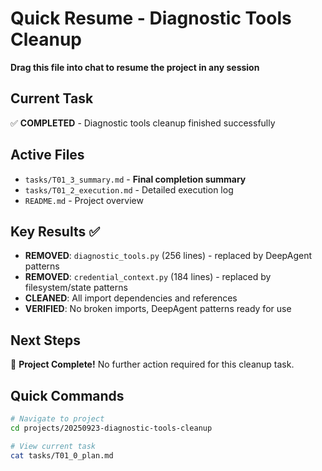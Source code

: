 # Quick Resume - Diagnostic Tools Cleanup

**Drag this file into chat to resume the project in any session**

## Current Task
✅ **COMPLETED** - Diagnostic tools cleanup finished successfully

## Active Files
- `tasks/T01_3_summary.md` - **Final completion summary**
- `tasks/T01_2_execution.md` - Detailed execution log
- `README.md` - Project overview

## Key Results ✅
- **REMOVED**: `diagnostic_tools.py` (256 lines) - replaced by DeepAgent patterns
- **REMOVED**: `credential_context.py` (184 lines) - replaced by filesystem/state patterns  
- **CLEANED**: All import dependencies and references
- **VERIFIED**: No broken imports, DeepAgent patterns ready for use

## Next Steps
🎉 **Project Complete!** No further action required for this cleanup task.

## Quick Commands
```bash
# Navigate to project
cd projects/20250923-diagnostic-tools-cleanup

# View current task
cat tasks/T01_0_plan.md
```
